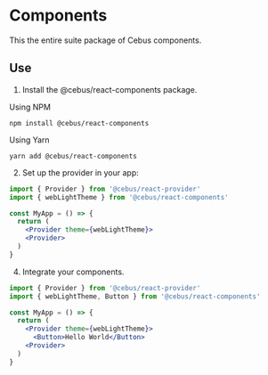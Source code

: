 # Components

This the entire suite package of Cebus components.

## Use

1. Install the @cebus/react-components package.

Using NPM

```
npm install @cebus/react-components
```

Using Yarn

```
yarn add @cebus/react-components
```

2. Set up the provider in your app:

```jsx
import { Provider } from '@cebus/react-provider'
import { webLightTheme } from '@cebus/react-components'

const MyApp = () => {
  return (
    <Provider theme={webLightTheme}>
    <Provider>
  )
}
```

4. Integrate your components.

```jsx
import { Provider } from '@cebus/react-provider'
import { webLightTheme, Button } from '@cebus/react-components'

const MyApp = () => {
  return (
    <Provider theme={webLightTheme}>
      <Button>Hello World</Button>
    <Provider>
  )
}
```
